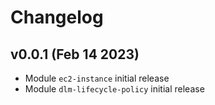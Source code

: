 # Changelog

## v0.0.1 (Feb 14 2023)

* Module `ec2-instance` initial release
* Module `dlm-lifecycle-policy` initial release
